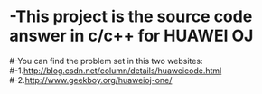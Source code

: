 # -This project is the source code answer in c/c++ for HUAWEI OJ
#-You can find the problem set in this two websites:
#-1.http://blog.csdn.net/column/details/huaweicode.html
#-2.http://www.geekboy.org/huaweioj-one/
